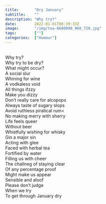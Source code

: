 ```yaml
---
title:       "Dry January"
subtitle:    ""
description: "Why try?"
date:        2022-01-01T08:39:33Z
image:       "/img/tea-6680090_960_720.jpg"
tags:        [""]
categories:  ["Humour"]
---
```

<br>Why try?
<br>Why try to be dry?
<br>What might occur?
<br>A social slur
<br>Whining for wine
<br>A vodkaless void
<br>All things ifzzy
<br>Make you dizzy
<br>Don’t really care for alcopops
<br>Always taste of sugary slops
<br>Avoid ruthless piratical rum<
<br>No making merry with sherry
<br>Life feels queer
<br>Without beer
<br>Whistfully wishing for whisky
<br>Gin a major sin
<br>Acting with glee
<br>Faced with herbal tea
<br>Fortified by water
<br>Filling us with cheer
<br>The challneg of staying clear
<br>Of any percentage proof
<br>Might make us appear
<br>Sensible and aloof
<br>Please don’t judge
<br>When we try
<br>To get through January dry